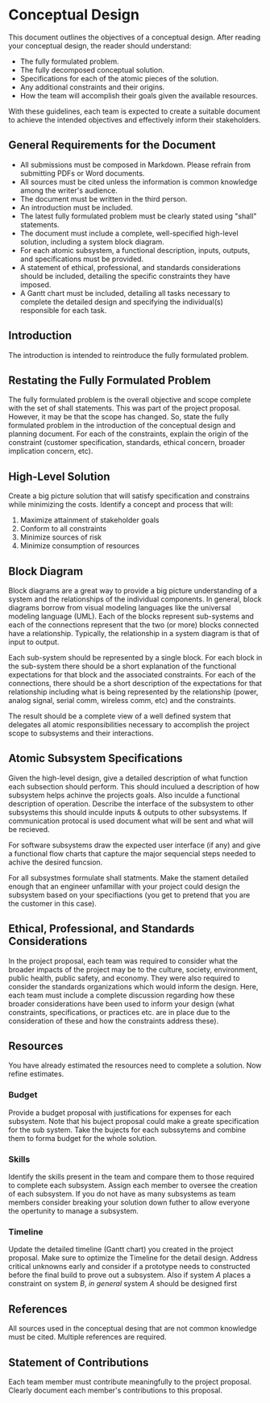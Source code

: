 # Conceptual Design

This document outlines the objectives of a conceptual design. After reading your conceptual design, the reader should understand:

- The fully formulated problem.
- The fully decomposed conceptual solution.
- Specifications for each of the atomic pieces of the solution.
- Any additional constraints and their origins.
- How the team will accomplish their goals given the available resources.

With these guidelines, each team is expected to create a suitable document to achieve the intended objectives and effectively inform their stakeholders.


## General Requirements for the Document

- All submissions must be composed in Markdown. Please refrain from submitting PDFs or Word documents.
- All sources must be cited unless the information is common knowledge among the writer's audience.
- The document must be written in the third person.
- An introduction must be included.
- The latest fully formulated problem must be clearly stated using "shall" statements.
- The document must include a complete, well-specified high-level solution, including a system block diagram.
- For each atomic subsystem, a functional description, inputs, outputs, and specifications must be provided.
- A statement of ethical, professional, and standards considerations should be included, detailing the specific constraints they have imposed.
- A Gantt chart must be included, detailing all tasks necessary to complete the detailed design and specifying the individual(s) responsible for each task.


## Introduction

The introduction is intended to reintroduce the fully formulated problem. 


## Restating the Fully Formulated Problem

The fully formulated problem is the overall objective and scope complete with the set of shall statements. This was part of the project proposal. However, it may be that the scope has changed. So, state the fully formulated problem in the introduction of the conceptual design and planning document. For each of the constraints, explain the origin of the constraint (customer specification, standards, ethical concern, broader implication concern, etc).


## High-Level Solution

Create a big picture solution that will satisfy specification and constrains while minimizing the costs. Identify a concept and process that will:

1. Maximize attainment of stakeholder goals
2. Conform to all constraints
3. Minimize sources of risk
5. Minimize consumption of resources


## Block Diagram

Block diagrams are a great way to provide a big picture understanding of a system and the relationships of the individual components. In general, block diagrams borrow from visual modeling languages like the universal modeling language (UML). Each of the blocks represent sub-systems and each of the connections represent that the two (or more) blocks connected have a relationship. Typically, the relationship in a system diagram is that of input to output. 

Each sub-system should be represented by a single block. For each block in the sub-system there should be a short explanation of the functional expectations for that block and the associated constraints. For each of the connections, there should be a short description of the expectations for that relationship including what is being represented by the relationship (power, analog signal, serial comm, wireless comm, etc) and the constraints. 

The result should be a complete view of a well defined system that delegates all atomic responsibilities necessary to accomplish the project scope to subsystems and their interactions.


## Atomic Subsystem Specifications

Given the high-level design, give a detailed description of what function each subsection should perform. This should inculued a description of how subsystem helps achinve the projects goals. Also inculde a functional description of operation. Describe the interface of the subsystem to other subsystems this should inculde inputs & outputs to other subsystems. If communication protocal is used document what will be sent and what will be recieved.

For software subsystems draw the expected user interface (if any) and give a functional flow charts that capture the major sequencial steps needed to achive the desired funcsion.

For all subsystmes formulate shall statments. Make the stament detailed enough that an engineer unfamillar with your project could design the subsystem based on your specifiactions (you get to pretend that you are the customer in this case).


## Ethical, Professional, and Standards Considerations

In the project proposal, each team was required to consider what the broader impacts of the project may be to the culture, society, environment, public health, public safety, and economy. They were also required to consider the standards organizations which would inform the design. Here, each team must include a complete discussion regarding how these broader considerations have been used to inform your design (what constraints, specifications, or practices etc. are in place due to the consideration of these and how the constraints address these).


## Resources

You have already estimated the resources need to complete a solution. Now refine estimates.

### Budget

Provide a budget proposal with justifications for expenses for each subsystem. Note that his buject proposal could make a greate specification for the sub system. Take the bujects for each subssytems and combine them to forma budget for the whole solution.

### Skills

Identify the skills present in the team and compare them to those required to complete each subsystem. Assign each member to oversee the creation of each subsystem. If you do not have as many subsystems as team members consider breaking your solution down futher to allow everyone the opertunity to manage a subsystem.

### Timeline

Update the detailed timeline (Gantt chart) you created in the project proposal. Make sure to optimize the Timeline for the detail design. Address critical unknowns early and consider if a prototype needs to constructed before the final build to prove out a subsystem. Also if system $A$ places a constraint on system $B$, *in general* system $A$ should be designed first


## References

All sources used in the conceptual desing that are not common knowledge must be cited. Multiple references are required.


## Statement of Contributions

Each team member must contribute meaningfully to the project proposal. Clearly document each member's contributions to this proposal.

